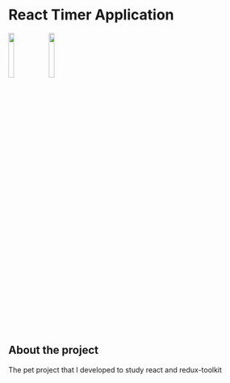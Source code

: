 # React Timer Application

<img src="https://github.com/antasth/ReactTimer/assets/108691372/6bc1222d-d1b6-4bac-8de5-3e0c292cf58b" width="15%"></img> <img src="https://github.com/antasth/ReactTimer/assets/108691372/b1715def-75de-4ef0-855f-3c10cfcc5085" width="15%"></img>

## **About the project**

The pet project that I developed to study react and redux-toolkit
